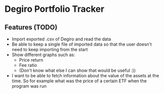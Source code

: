 # Degiro Portfolio Tracker

## Features (TODO)

- Import exported .csv of Degiro and read the data
- Be able to keep a single file of imported data so that the user doesn't need to keep importing from the start
- Show different graphs such as:
  - Price return
  - Fee ratio
  - (Don't know what else I can show that would be useful :))
- I want to be able to fetch information about the value of the assets at the time. So for example what was the price of a certain ETF when the program was run
